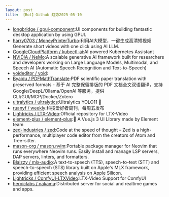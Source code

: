 ```yaml
---
layout: post
title: 【Bot】Github 趋势2025-05-10
---
```


* [longbridge / gpui-component](https://github.com/longbridge/gpui-component):UI components for building fantastic desktop application by using GPUI.
* [harry0703 / MoneyPrinterTurbo](https://github.com/harry0703/MoneyPrinterTurbo):利用AI大模型，一键生成高清短视频 Generate short videos with one click using AI LLM.
* [GoogleCloudPlatform / kubectl-ai](https://github.com/GoogleCloudPlatform/kubectl-ai):AI powered Kubernetes Assistant
* [NVIDIA / NeMo](https://github.com/NVIDIA/NeMo):A scalable generative AI framework built for researchers and developers working on Large Language Models, Multimodal, and Speech AI (Automatic Speech Recognition and Text-to-Speech)
* [voideditor / void](https://github.com/voideditor/void):
* [Byaidu / PDFMathTranslate](https://github.com/Byaidu/PDFMathTranslate):PDF scientific paper translation with preserved formats - 基于 AI 完整保留排版的 PDF 文档全文双语翻译，支持 Google/DeepL/Ollama/OpenAI 等服务，提供 CLI/GUI/MCP/Docker/Zotero
* [ultralytics / ultralytics](https://github.com/ultralytics/ultralytics):Ultralytics YOLO11 🚀
* [ruanyf / weekly](https://github.com/ruanyf/weekly):科技爱好者周刊，每周五发布
* [Lightricks / LTX-Video](https://github.com/Lightricks/LTX-Video):Official repository for LTX-Video
* [element-plus / element-plus](https://github.com/element-plus/element-plus):🎉 A Vue.js 3 UI Library made by Element team
* [zed-industries / zed](https://github.com/zed-industries/zed):Code at the speed of thought – Zed is a high-performance, multiplayer code editor from the creators of Atom and Tree-sitter.
* [mason-org / mason.nvim](https://github.com/mason-org/mason.nvim):Portable package manager for Neovim that runs everywhere Neovim runs. Easily install and manage LSP servers, DAP servers, linters, and formatters.
* [Blaizzy / mlx-audio](https://github.com/Blaizzy/mlx-audio):A text-to-speech (TTS), speech-to-text (STT) and speech-to-speech (STS) library built on Apple's MLX framework, providing efficient speech analysis on Apple Silicon.
* [Lightricks / ComfyUI-LTXVideo](https://github.com/Lightricks/ComfyUI-LTXVideo):LTX-Video Support for ComfyUI
* [heroiclabs / nakama](https://github.com/heroiclabs/nakama):Distributed server for social and realtime games and apps.
